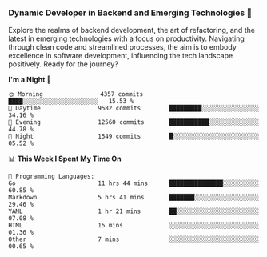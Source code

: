 ### Dynamic Developer in Backend and Emerging Technologies 🚀 

Explore the realms of backend development, the art of refactoring, and the latest in emerging technologies with a focus on productivity. Navigating through clean code and streamlined processes, the aim is to embody excellence in software development, influencing the tech landscape positively. Ready for the journey?

<!--START_SECTION:waka-->
**I'm a Night 🦉** 

```text
🌞 Morning                4357 commits        ████░░░░░░░░░░░░░░░░░░░░░   15.53 % 
🌆 Daytime                9582 commits        █████████░░░░░░░░░░░░░░░░   34.16 % 
🌃 Evening                12560 commits       ███████████░░░░░░░░░░░░░░   44.78 % 
🌙 Night                  1549 commits        █░░░░░░░░░░░░░░░░░░░░░░░░   05.52 % 
```


📊 **This Week I Spent My Time On** 

```text
💬 Programming Languages: 
Go                       11 hrs 44 mins      ███████████████░░░░░░░░░░   60.85 % 
Markdown                 5 hrs 41 mins       ███████░░░░░░░░░░░░░░░░░░   29.46 % 
YAML                     1 hr 21 mins        ██░░░░░░░░░░░░░░░░░░░░░░░   07.08 % 
HTML                     15 mins             ░░░░░░░░░░░░░░░░░░░░░░░░░   01.36 % 
Other                    7 mins              ░░░░░░░░░░░░░░░░░░░░░░░░░   00.65 % 
```


<!--END_SECTION:waka-->
